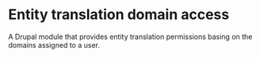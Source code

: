 # Entity translation domain access

A Drupal module that provides entity translation permissions basing on the domains assigned to a user.
